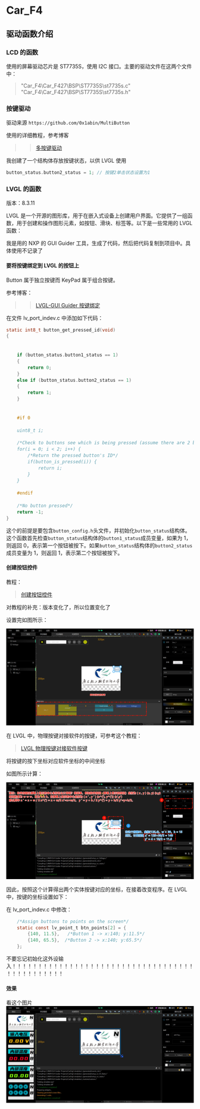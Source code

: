 # Car_F4

## 驱动函数介绍

### LCD 的函数

使用的屏幕驱动芯片是 ST7735S，使用 I2C 接口。主要的驱动文件在这两个文件中：

> "Car_F4\Car_F427\BSP\ST7735S\st7735s.c"  
> "Car_F4\Car_F427\BSP\ST7735S\st7735s.h"

### 按键驱动

驱动来源 `https://github.com/0x1abin/MultiButton`

使用的详细教程，参考博客

> > [多按键驱动](<[https://blog.csdn.net/zhang062061/article/details/124358360](https://blog.csdn.net/zhang062061/article/details/124358360)>)

我创建了一个结构体存放按键状态，以供 LVGL 使用

```C
button_status.button2_status = 1; // 按键2单击状态设置为1
```

### LVGL 的函数

版本：8.3.11

LVGL 是一个开源的图形库，用于在嵌入式设备上创建用户界面。它提供了一组函数，用于创建和操作图形元素，如按钮、滑块、标签等。以下是一些常用的 LVGL 函数：

我是用的 NXP 的 GUI Guider 工具，生成了代码，然后把代码复制到项目中。具体使用不记录了

#### 要将按键绑定到 LVGL 的按钮上

Button 属于独立按键而 KeyPad 属于组合按键。

参考博客：

> > [LVGL-GUI Guider 按键绑定](<[https://blog.csdn.net/chenaiguo0503/article/details/131287451](https://blog.csdn.net/chenaiguo0503/article/details/131287451)>)

在文件 lv_port_indev.c 中添加如下代码：

```c
static int8_t button_get_pressed_id(void)
{


    if (button_status.button1_status == 1)
    {
        return 0;
    }
    else if (button_status.button2_status == 1)
    {
        return 1;
    }


    #if 0

    uint8_t i;

    /*Check to buttons see which is being pressed (assume there are 2 buttons)*/
    for(i = 0; i < 2; i++) {
        /*Return the pressed button's ID*/
        if(button_is_pressed(i)) {
            return i;
        }
    }

    #endif

    /*No button pressed*/
    return -1;
}
```

这个的前提是要包含`button_config.h`头文件，并初始化`button_status`结构体。
这个函数首先检查`button_status`结构体的`button1_status`成员变量，如果为 1，则返回 0，表示第一个按钮被按下。如果`button_status`结构体的`button2_status`成员变量为 1，则返回 1，表示第二个按钮被按下。

#### 创建按钮控件

教程：

> [创建按钮控件](<[text](https://blog.csdn.net/m0_55986987/article/details/133032918)>)

对教程的补充：版本变化了，所以位置变化了

设置完如图所示：

![按钮控件事件设置](./PIC/按钮跳转屏幕事件设置.jpg)

在 LVGL 中，物理按键对接软件的按键，可参考这个教程：

> [LVGL 物理按键对接软件按键](<[https://blog.csdn.net/m0_55986987/article/details/133032918](https://blog.csdn.net/jf_52001760/article/details/123065523)>)

将按键的按下坐标对应软件坐标的中间坐标

如图所示计算：

![物理按键对接软件按键](./PIC/按键位置计算.jpg)

因此，按照这个计算得出两个实体按键对应的坐标，在接着改变程序。在 LVGL 中，按键的坐标设置如下：

在 lv_port_indev.c 中修改：

```c
    /*Assign buttons to points on the screen*/
    static const lv_point_t btn_points[2] = {
        {140, 11.5},   /*Button 1 -> x:140; y:11.5*/
        {140, 65.5},  /*Button 2 -> x:140; y:65.5*/
    };
```

不要忘记初始化这外设输入！！！！！！！！！！！！！！！！！！！！！！！！！！！！！！！！！！！！！！！！！！！！！！

#### 效果

看这个图片
![UI效果](./PIC/UI效果.jpg)
